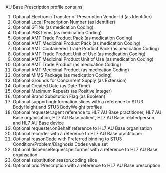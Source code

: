 AU Base Prescription profile contains:

1. Optional Electronic Transfer of Prescription Vendor Id (as Identifier)
1. Optional Local Prescription Number (as Identifier)
1. Optional GTINs (as medication Coding)
1. Optional PBS Items (as medication Coding)
1. Optional AMT Trade Product Pack (as medication Coding)
1. Optional AMT Medicinal Product Pack (as medication Coding)
1. Optional AMT Containered Trade Product Pack (as medication Coding)
1. Optional AMT Trade Product Unit of Use (as medication Coding)
1. Optional AMT Medicinal Product Unit of Use (as medication Coding)
1. Optional AMT Trade Product (as medication Coding)
1. Optional AMT Medicinal Product (as medication Coding)
1. Optional MIMS Package (as medication Coding)
1. Optional Grounds for Concurrent Supply (as Extension)
1. Optional Created Date (as Date Time)
1. Optional Maximum Repeats (as Positive Integer)
1. Optional Brand Subsitution Flag (as Boolean)
1. Optional supportingInformation slices with a reference to STU3 BodyHeight and STU3 BodyWeight profiles
1. Optional requester.agent reference to HL7 AU Base practitioner, HL7 AU Base organisation, HL7 AU Base patient, HL7 AU Base relatedperson and HL7 AU Base device
1. Optional requester.onBehalf reference to HL7 AU Base organisation
1. Optional recorder with a reference to HL7 AU Base practitioner
1. Optional reasonCode with Preferred binding to STU3 Condition/Problem/Diagnosis Codes value set
1. Optional dispenseRequest.performer with a reference to HL7 AU Base organsation
1. Optional substitution.reason.coding slice
1. Optional priorPrescription with a reference to HL7 AU Base prescription

